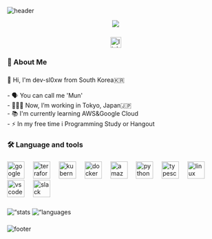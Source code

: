![header](https://capsule-render.vercel.app/api?type=Waving&color=0058aa&height=150&section=header&text=&fontSize=90)

<div align="center">
  <img src="https://media0.giphy.com/media/v1.Y2lkPTc5MGI3NjExY2J0NzVncDV3eTkyZjBmNXlhaTA5aWl0c3d2MzNra2o3dnp6c2I5aiZlcD12MV9pbnRlcm5hbF9naWZfYnlfaWQmY3Q9Zw/wC4bY1u3IVPUc/giphy.gif"  />
</div>

###

<div align="center">
  <img src="https://img.shields.io/static/v1?message=LinkedIn&logo=linkedin&label=&color=0077B5&logoColor=white&labelColor=&style=for-the-badge" height="25" alt="linkedin logo"  />
</div>

###

<h3 align="left">🔭 About Me</h3>

###

<p align="left">👋 Hi, I'm dev-sl0xw from South Korea🇰🇷<br><br>- 🗣️ You can call me 'Mun'<br>- 🧑🏻‍💻 Now, I’m working in Tokyo, Japan🇯🇵<br>- 📚 I'm currently learning AWS&Google Cloud<br>- ⚡ In my free time i Programming Study or Hangout</p>

###

<h3 align="left">🛠 Language and tools</h3>

###

<div align="left">
  <img src="https://cdn.jsdelivr.net/gh/devicons/devicon/icons/googlecloud/googlecloud-original.svg" height="40" alt="googlecloud logo"  />
  <img width="12" />
  <img src="https://cdn.jsdelivr.net/gh/devicons/devicon/icons/terraform/terraform-original.svg" height="40" alt="terraform logo"  />
  <img width="12" />
  <img src="https://cdn.jsdelivr.net/gh/devicons/devicon/icons/kubernetes/kubernetes-plain.svg" height="40" alt="kubernetes logo"  />
  <img width="12" />
  <img src="https://cdn.jsdelivr.net/gh/devicons/devicon/icons/docker/docker-plain-wordmark.svg" height="40" alt="docker logo"  />
  <img width="12" />
  <img src="https://cdn.jsdelivr.net/gh/devicons/devicon/icons/amazonwebservices/amazonwebservices-line-wordmark.svg" height="40" alt="amazonwebservices logo"  />
  <img width="12" />
  <img src="https://cdn.jsdelivr.net/gh/devicons/devicon/icons/python/python-original.svg" height="40" alt="python logo"  />
  <img width="12" />
  <img src="https://cdn.jsdelivr.net/gh/devicons/devicon/icons/typescript/typescript-original.svg" height="40" alt="typescript logo"  />
  <img width="12" />
  <img src="https://cdn.jsdelivr.net/gh/devicons/devicon/icons/linux/linux-original.svg" height="40" alt="linux logo"  />
  <img width="12" />
  <img src="https://cdn.jsdelivr.net/gh/devicons/devicon/icons/vscode/vscode-original.svg" height="40" alt="vscode logo"  />
  <img width="12" />
  <img src="https://cdn.jsdelivr.net/gh/devicons/devicon/icons/slack/slack-original.svg" height="40" alt="slack logo"  />
</div>

###

<div align=“center”>
  <img src=“https://github-readme-stats.vercel.app/api?username=dev-sl0xw&hide_title=true&hide_rank=false&show_icons=true&include_all_commits=true&count_private=true&disable_animations=false&theme=default&locale=en&hide_border=false” height=“150" alt=“stats graph”  />
  <img src=“https://github-readme-stats.vercel.app/api/top-langs?username=dev-sl0xw&locale=en&hide_title=true&layout=compact&card_width=320&langs_count=5&theme=default&hide_border=false” height=“150” alt=“languages graph”  />
</div>

###

![footer](https://capsule-render.vercel.app/api?type=Waving&color=0058aa&height=150&section=footer&text=&fontSize=90)



